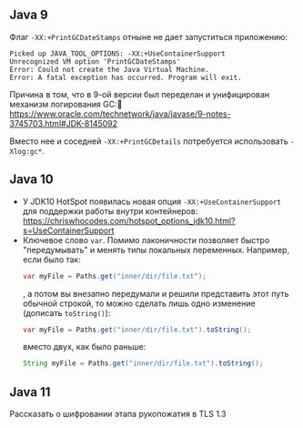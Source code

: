 ## Java 9
Флаг `-XX:+PrintGCDateStamps` отныне не дает запуститься приложению:
      
```text
Picked up JAVA_TOOL_OPTIONS: -XX:+UseContainerSupport
Unrecognized VM option 'PrintGCDateStamps'
Error: Could not create the Java Virtual Machine.
Error: A fatal exception has occurred. Program will exit.
```
Причина в том, что в 9-ой версии был переделан и унифицирован механизм логирования GC:
https://www.oracle.com/technetwork/java/javase/9-notes-3745703.html#JDK-8145092

Вместо нее и соседней `-XX:+PrintGCDetails` потребуется использовать `-Xlog:gc*`.

## Java 10
* У JDK10 HotSpot появилась новая опция `-XX:+UseContainerSupport` для поддержки работы внутри контейнеров: 
https://chriswhocodes.com/hotspot_options_jdk10.html?s=UseContainerSupport
* Ключевое слово `var`. Помимо лаконичности позволяет быстро
  "передумывать" и менять типы локальных переменных. Например, если было
  так:
  ```java
  var myFile = Paths.get("inner/dir/file.txt");
  ```
  , а потом вы внезапно передумали и решили представить этот путь
  обычной строкой, то можно сделать лишь одно изменение (дописать
  `toString()`):
  ```java
  var myFile = Paths.get("inner/dir/file.txt").toString();
  ```
  вместо двух, как было раньше: 
  ```java
  String myFile = Paths.get("inner/dir/file.txt").toString();
  ```

## Java 11
Рассказать о шифровании этапа рукопожатия в TLS 1.3